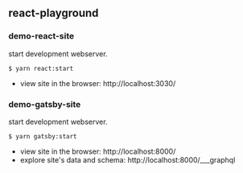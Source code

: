 ## react-playground

### demo-react-site

start development webserver.

~~~console
$ yarn react:start
~~~

- view site in the browser: http://localhost:3030/

### demo-gatsby-site

start development webserver.

~~~console
$ yarn gatsby:start
~~~

- view site in the browser: http://localhost:8000/
- explore site's data and schema: http://localhost:8000/___graphql
